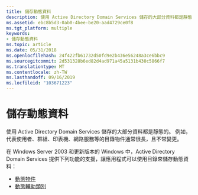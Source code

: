 ```yaml
---
title: 儲存動態資料
description: 使用 Active Directory Domain Services 儲存的大部分資料都是靜態的。 例如，代表使用者、群組、印表機、網路服務等的目錄物件通常很長，且不常變更。
ms.assetid: ebc8b5d3-0ab0-4bee-be20-aad4729ce0f8
ms.tgt_platform: multiple
keywords:
- 儲存動態資料
ms.topic: article
ms.date: 05/31/2018
ms.openlocfilehash: 24f422fb61732d50fd9e2b436e56248a3ce6bbc9
ms.sourcegitcommit: 2d531328b6ed82d4ad971a45a5131b430c5866f7
ms.translationtype: MT
ms.contentlocale: zh-TW
ms.lasthandoff: 09/16/2019
ms.locfileid: "103671223"
---
```

# <a name="storing-dynamic-data"></a>儲存動態資料

使用 Active Directory Domain Services 儲存的大部分資料都是靜態的。 例如，代表使用者、群組、印表機、網路服務等的目錄物件通常很長，且不常變更。

在 Windows Server 2003 和更新版本的 Windows 中，Active Directory Domain Services 提供下列功能的支援，讓應用程式可以使用目錄來儲存動態資料：

-   [動態物件](dynamic-objects.md)
-   [動態輔助類別](dynamic-auxiliary-classes.md)

 

 




